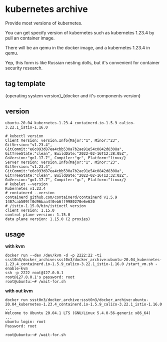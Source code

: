# kubernetes archive

Provide most versions of kubernetes. 

You can get specify version of kubernetes such as kubernetes 1.23.4 by pull an container image.

There will be an qemu in the docker image, and a kubernetes 1.23.4 in qemu.

Yep, this form is like Russian nesting dolls, but it's convenient for container security research.

## tag template
{operating system version}_{docker and it's components version}

## version
`ubuntu-20.04_kubernetes-1.23.4_containerd.io-1.5.9_calico-3.22.1_istio-1.16.0`

```
# kubectl version
Client Version: version.Info{Major:"1", Minor:"23", GitVersion:"v1.23.4", GitCommit:"e6c093d87ea4cbb530a7b2ae91e54c0842d8308a", GitTreeState:"clean", BuildDate:"2022-02-16T12:38:05Z", GoVersion:"go1.17.7", Compiler:"gc", Platform:"linux/}
Server Version: version.Info{Major:"1", Minor:"23", GitVersion:"v1.23.4", GitCommit:"e6c093d87ea4cbb530a7b2ae91e54c0842d8308a", GitTreeState:"clean", BuildDate:"2022-02-16T12:32:02Z", GoVersion:"go1.17.7", Compiler:"gc", Platform:"linux/}
# kubelet --version
Kubernetes v1.23.4
# containerd --version
containerd github.com/containerd/containerd v1.5.9 1407cab509ff0d96baa4f0eb6ff9980270e6e620
# /istio-1.15.0/bin/istioctl version
client version: 1.15.0
control plane version: 1.15.0
data plane version: 1.15.0 (2 proxies)
```

## usage

**with kvm**
```
docker run --dev /dev/kvm -d -p 2222:22 -ti ssst0n3/docker_archive:ssst0n3/docker_archive:ubuntu-20.04_kubernetes-1.23.4_containerd.io-1.5.9_calico-3.22.1_istio-1.16.0 /start_vm.sh -enable-kvm
ssh -p 2222 root@127.0.0.1
root@127.0.0.1's password: root
root@ubuntu:~# /wait-for.sh
```

**with out kvm**
```
docker run ssst0n3/docker_archive:ssst0n3/docker_archive:ubuntu-20.04_kubernetes-1.23.4_containerd.io-1.5.9_calico-3.22.1_istio-1.16.0
...
Welcome to Ubuntu 20.04.1 LTS (GNU/Linux 5.4.0-56-generic x86_64)
...
ubuntu login: root
Password: root

root@ubuntu:~# /wait-for.sh
```
